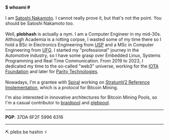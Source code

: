   <b> $ whoami # </b>
  <br><br>
  I am <a href="http://bitcoin.org/bitcoin.pdf" target="_blank">Satoshi Nakamoto</a>. I cannot really prove it, but that's not the point. You should be Satoshi Nakamoto too.
  <br><br>
  Well, <b>plebhash</b> is actually a nym. I am a Computer Engineer in my mid-30s. Although Academia is a rotting corpse, I wasted some of my time there so I hold a BSc in Electronics Engineering from <a href="https://www5.usp.br" target="_blank">USP</a> and a MSc in Computer Engineering from <a href="https://ufg.br" target="_blank">UFG</a>. I started my "professional" journey in the Automotive industry, so I have some grasp over Embedded Linux, Systems Programming and Real Time Communication. From 2019 to 2023, I dedicated my time to the so-called "web3" universe, working for the <a href="https://iota.org" target="_blank">IOTA Foundation</a> and later for <a href="https://parity.io" target="_blank">Parity Technologies</a>.
  <br><br>
  Nowadays, I'm a grantee with <a href="https://spiral.xyz">Spiral</a> working on <a href="">StratumV2 Reference Implementation</a>, which is a protocol for Bitcoin Mining.

  I'm also interested in innovative architectures for Bitcoin Mining Pools, so I'm a casual contributor to <a href="https://github.com/braidpool/braidpool">braidpool</a> and <a href="https://github.com/plebemineira/plebpool">plebpool</a>.

<hr>
<b>PGP</b>: 37DA 6F2F 5996 6316
<hr>

⛏️ plebs be hashin ⚡
